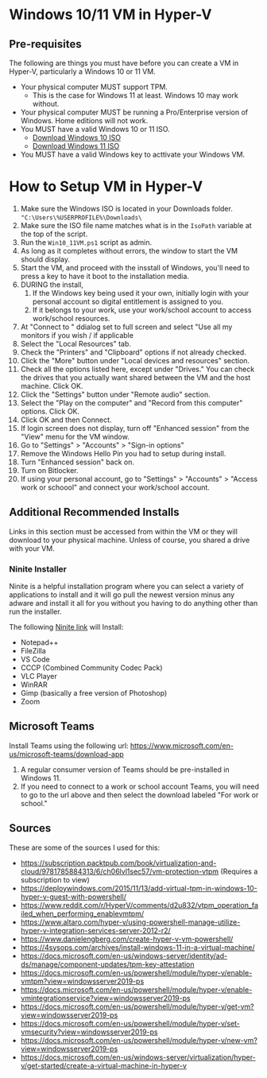 # Windows 10/11 VM in Hyper-V

## Pre-requisites

The following are things you must have before you can create a VM in Hyper-V, particularly a Windows 10 or 11 VM.

- Your physical computer MUST support TPM.
  - This is the case for Windows 11 at least. Windows 10 may work without.
- Your physical computer MUST be running a Pro/Enterprise version of Windows. Home editions will not work.
- You MUST have a valid Windows 10 or 11 ISO.
  - [Download Windows 10 ISO](https://www.microsoft.com/en-us/software-download/windows10)
  - [Download Windows 11 ISO](https://www.microsoft.com/software-download/windows11)
- You MUST have a valid Windows key to acttivate your Windows VM.

# How to Setup VM in Hyper-V

1. Make sure the Windows ISO is located in your Downloads folder. `"C:\Users\%USERPROFILE%\Downloads\`
2. Make sure the ISO file name matches what is in the `IsoPath` variable at the top of the script.
2. Run the `Win10_11VM.ps1` script as admin.
3. As long as it completes without errors, the window to start the VM should display.
4. Start the VM, and proceed with the insstall of Windows, you'll need to press a key to have it boot to the installation media.
5. DURING the install,
   1. If the Windows key being used it your own, initially login with your personal account so digital entitlement is assigned to you. 
   2. If it belongs to your work, use your work/school account to access work/school resources.
6. At "Connect to <WinVMName>" ddialog set to full screen and select "Use all my monitors if you wish / if applicable
7. Select the "Local Resources" tab.
8. Check the "Printers" and "Clipboard" options if not already checked.
9. Click the "More" button under "Local devices and resources" section.
10. Check all the options listed here, except under "Drives." You can check the drives that you actually want shared between the VM and the host machine. Click OK.
11. Click the "Settings" button under "Remote audio" section.
12. Select the "Play on the computer" and "Record from this computer" options. Click OK.
13. Click OK and then Connect.
14. If login screen does not display, turn off "Enhanced session" from the "View" menu for the VM window.
15. Go to "Settings" > "Accounts" > "Sign-in options"
16. Remove the Windows Hello Pin you had to setup during install.
17. Turn "Enhanced session" back on.
18. Turn on Bitlocker.
19. If using your personal account, go to "Settings" > "Accounts" > "Access work or schoool" and connect your work/school account.

## Additional Recommended Installs

Links in this section must be accessed from within the VM or they will download to your physical machine. Unless of course, you shared a drive with your VM.

### Ninite Installer

Ninite is a helpful installation program where you can select a variety of applications to install and it will go pull the newest version minus any adware and install it all for you without you having to do anything other than run the installer.

The following [Ninite link](https://ninite.com/cccp-filezilla-gimp-notepadplusplus-vlc-vscode-winrar-zoom/) will Install:
   - Notepad++
   - FileZilla
   - VS Code
   - CCCP (Combined Community Codec Pack)
   - VLC Player
   - WinRAR
   - Gimp (basically a free version of Photoshop)
   - Zoom

## Microsoft Teams

Install Teams using the following url: https://www.microsoft.com/en-us/microsoft-teams/download-app
   1. A regular consumer version of Teams should be pre-installed in Windows 11.
   2. If you need to connect to a work or school account Teams, you will need to go to the url above and then select the download labeled "For work or school."

## Sources

These are some of the sources I used for this:

- https://subscription.packtpub.com/book/virtualization-and-cloud/9781785884313/6/ch06lvl1sec57/vm-protection-vtpm (Requires a subscription to view)
- https://deploywindows.com/2015/11/13/add-virtual-tpm-in-windows-10-hyper-v-guest-with-powershell/
- https://www.reddit.com/r/HyperV/comments/d2u832/vtpm_operation_failed_when_performing_enablevmtpm/
- https://www.altaro.com/hyper-v/using-powershell-manage-utilize-hyper-v-integration-services-server-2012-r2/
- https://www.danielengberg.com/create-hyper-v-vm-powershell/
- https://4sysops.com/archives/install-windows-11-in-a-virtual-machine/
- https://docs.microsoft.com/en-us/windows-server/identity/ad-ds/manage/component-updates/tpm-key-attestation
- https://docs.microsoft.com/en-us/powershell/module/hyper-v/enable-vmtpm?view=windowsserver2019-ps
- https://docs.microsoft.com/en-us/powershell/module/hyper-v/enable-vmintegrationservice?view=windowsserver2019-ps
- https://docs.microsoft.com/en-us/powershell/module/hyper-v/get-vm?view=windowsserver2019-ps
- https://docs.microsoft.com/en-us/powershell/module/hyper-v/set-vmsecurity?view=windowsserver2019-ps
- https://docs.microsoft.com/en-us/powershell/module/hyper-v/new-vm?view=windowsserver2019-ps
- https://docs.microsoft.com/en-us/windows-server/virtualization/hyper-v/get-started/create-a-virtual-machine-in-hyper-v

